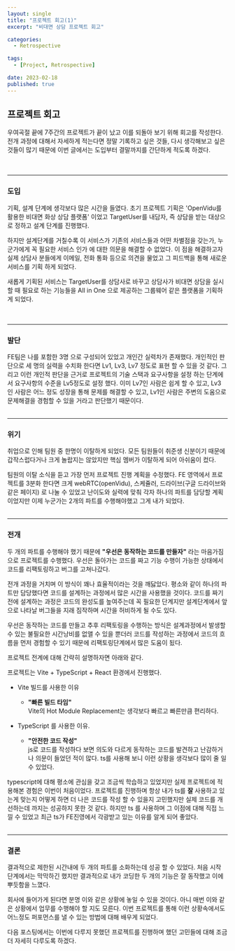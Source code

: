 ```yaml
---
layout: single
title: "프로젝트 회고(1)"
excerpt: "비대면 상담 프로젝트 회고"

categories:
  - Retrospective

tags:
  - [Project, Retrospective]

date: 2023-02-18
published: true
---
```


## 프로젝트 회고

우여곡절 끝에 7주간의 프로젝트가 끝이 났고 이를 되돌아 보기 위해 회고를 작성한다.
전개 과정에 대해서 자세하게 적는다면 정말 기록하고 싶은 것들, 다시 생각해보고 싶은 것들이 
많기 때문에 이번 글에서는 도입부터 결말까지를 간단하게 적도록 하겠다.
<br><br><br>

---

### 도입

기획, 설계 단계에 생각보다 많은 시간을 들였다.
초기 프로젝트 기획은 'OpenVidu를 활용한 비대면 화상 상담 플랫폼' 이었고 TargetUser를 내담자, 즉 상담을 받는 대상으로 정하고 설계 단계를 진행했다.

하지만 설계단계를 거칠수록 이 서비스가 기존의 서비스들과 어떤 차별점을 갖는가, 누군가에게 꼭 필요한 서비스 인가 에 대한 의문을 해결할 수 없었다.
이 점을 해결하고자 실제 상담사 분들에게 이메일, 전화 통화 등으로 의견을 물었고 그 피드백을 통해 새로운 서비스를 기획 하게 되었다.

새롭게 기획된 서비스는 TargetUser를 상담사로 바꾸고 상담사가 비대면 상담을 실시 할 때 필요로 하는 기능들을 All in One 으로 제공하는 그룹웨어 같은 플랫폼을 기획하게 되었다.
<br><br><br>

---

### 발단

FE팀은 나를 포함한 3명 으로 구성되어 있었고 개인간 실력차가 존재했다.
개인적인 판단으로 세 명의 실력을 수치화 한다면 Lv1, Lv3, Lv7 정도로 표현 할 수 있을 것 같다. 그리고 이런 개인적 판단을 근거로 프로젝트의 기술 스택과 요구사항을 설정 하는 단계에서 요구사항의 수준을 Lv5정도로 설정 했다.
이미 Lv7인 사람은 쉽게 할 수 있고, Lv3 인 사람은 어느 정도 성장을 통해 문제를 해결할 수 있고, Lv1인 사람은 주변의 도움으로 문제해결을 경험할 수 있을 거라고 판단했기 때문이다.
<br><br>

---

### 위기

취업으로 인해 팀원 중 한명이 이탈하게 되었다. 모든 팀원들이 취준생 신분이기 때문에 갑작스럽다거나 크게 놀랍지는 않았지만 핵심 멤버가 이탈하게 되어 아쉬움이 컸다.

팀원의 이탈 소식을 듣고 가장 먼저 프로젝트 진행 계획을 수정했다. FE 영역에서 프로젝트를 3분화 한다면 크게 webRTC(openVidu), 스케쥴러, 드라이브(구글 드라이브와 같은 페이지) 로 나눌 수 있었고 난이도와 실력에 맞춰 각자 하나의 파트를 담당할 계획이었지만 이제 누군가는 2개의 파트를 수행해야했고 그게 내가 되었다.
<br><br>

---

### 전개

두 개의 파트를 수행해야 했기 때문에 **"우선은 동작하는 코드를 만들자"** 라는 마음가짐으로 프로젝트를 수행했다. 우선은 돌아가는 코드를 짜고 기능 수행이 가능한 상태에서 코드를 리팩토링하고 버그를 고쳐나갔다.

전개 과정을 거치며 이 방식이 꽤나 효율적이라는 것을 깨닳았다. 평소와 같이 하나의 파트만 담당했다면 코드를 설계하는 과정에서 많은 시간을 사용했을 것이다. 코드를 짜기전에 설계하는 과정은 코드의 완성도를 높여주는데 꼭 필요한 단계지만 설계단계에서 앞으로 나타날 버그들을 지래 짐작하며 시간을 허비하게 될 수도 있다.

우선은 동작하는 코드를 만들고 추후 리팩토링을 수행하는 방식은 설계과정에서 발생할 수 있는 불필요한 시간낭비를 없앨 수 있을 뿐더러 코드를 작성하는 과정에서 코드의 흐름을 먼저 경험할 수 있기 때문에 리팩토링단계에서 많은 도움이 됬다.

프로젝트 전계에 대해 간략히 설명하자면 아래와 같다.


프로젝트는 Vite + TypeScript + React 환경에서 진행했다.

* Vite 빌드를 사용한 이유
  - **"빠른 빌드 타임"**   
  Vite의 Hot Module Replacement는 생각보다 빠르고 빠른만큼 편리하다.

* TypeScript 를 사용한 이유.
  - **"안전한 코드 작성"**  
  js로 코드를 작성하다 보면 의도와 다르게 동작하는 코드를 발견하고 난감하거나 의문이 들었던 적이 많다. ts를 사용해 보니 이런 상황을 생각보다 많이 줄 일 수 있었다.

typescript에 대해 평소에 관심을 갖고 조금씩 학습하고 있었지만 실제 프로젝트에 적용해본 경험은 이번이 처음이었다. 프로젝트를 진행하며 항상 내가 ts를 **잘** 사용하고 있는게 맞는지 어떻게 하면 더 나은 코드를 작성 할 수 있을지 고민했지만 실제 코드를 개선하는데 까지는 성공하지 못한 것 같다. 하지만 ts 를 사용하며 그 이점에 대해 직접 느낄 수 있었고 최근 ts가 FE진영에서 각광받고 있는 이유를 알게 되어 좋았다.
<br><br>

---

### 결론

결과적으로 제한된 시간내에 두 개의 파트를 소화하는데 성공 할 수 있었다. 처음 시작 단계에서는 막막하긴 했지만 결과적으로 내가 코딩한 두 개의 기능은 잘 동작했고 이에 뿌듯함을 느꼈다.

회사에 들어가게 된다면 분명 이와 같은 상황에 놓일 수 있을 것이다. 아니 매번 이와 같은 상황에서 업무를 수행해야 할 지도 모른다. 이번 프로젝트를 통해 이런 상황속에서도 어느정도 퍼포먼스를 낼 수 있는 방법에 대해 배우게 되었다.

다음 포스팅에서는 이번에 다루지 못했던 프로젝트를 진행하며 했던 고민들에 대해 조금더 자세히 다루도록 하겠다.




